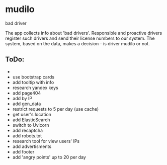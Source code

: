 # mudilo
bad driver

The app collects info about 'bad drivers'. Responsible and proactive drivers register such drivers and send their license numbers to our system. The system, based on the data, makes a decision - is driver mudilo or not. 

## ToDo:
- 
- use bootstrap cards
- add tooltip with info
- research yandex keys
- add page404
- add by IP
- add gen_data
- restrict requests to 5 per day (use cache)
- get user's location
- add ElasticSearch
- switch to Uvicorn
- add recaptcha
- add robots.txt
- research tool for view users' IPs
- add advertisments
- add footer
- add 'angry points' up to 20 per day
